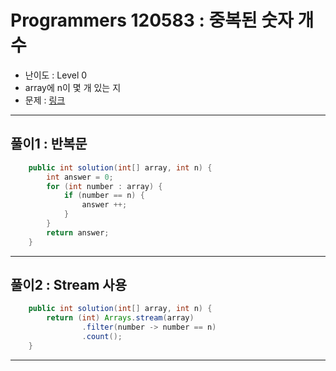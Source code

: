 # Programmers 120583 : 중복된 숫자 개수
- 난이도 : Level 0
- array에 n이 몇 개 있는 지
- 문제 : [링크](https://school.programmers.co.kr/learn/courses/30/lessons/120583)

---

## 풀이1 : 반복문
```java
    public int solution(int[] array, int n) {
        int answer = 0;
        for (int number : array) {
            if (number == n) {
                answer ++;
            }
        }
        return answer;
    }
```

---

## 풀이2 : Stream 사용
```java
    public int solution(int[] array, int n) {
        return (int) Arrays.stream(array)
                .filter(number -> number == n)
                .count();
    }
```

---
